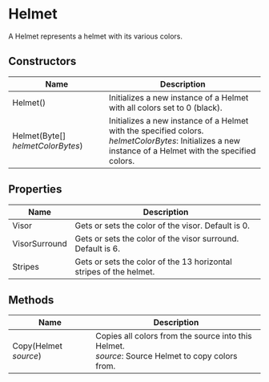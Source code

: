 # Helmet

A Helmet represents a helmet with its various colors.

## Constructors

| Name  | Description  |
|-------|--------------|
| Helmet()  | Initializes a new instance of a Helmet with all colors set to 0 (black).  |
| Helmet(Byte[] *helmetColorBytes*)  | Initializes a new instance of a Helmet with the specified colors.<br />*helmetColorBytes*: Initializes a new instance of a Helmet with the specified colors.  |


## Properties

| Name  | Description  |
|-------|--------------|
| Visor  | Gets or sets the color of the visor. Default is 0.  |
| VisorSurround  | Gets or sets the color of the visor surround. Default is 6.  |
| Stripes  | Gets or sets the color of the 13 horizontal stripes of the helmet.  |


## Methods

| Name  | Description  |
|-------|--------------|
| Copy(Helmet *source*)  | Copies all colors from the source into this Helmet.<br />*source*: Source Helmet to copy colors from.<br />  |


